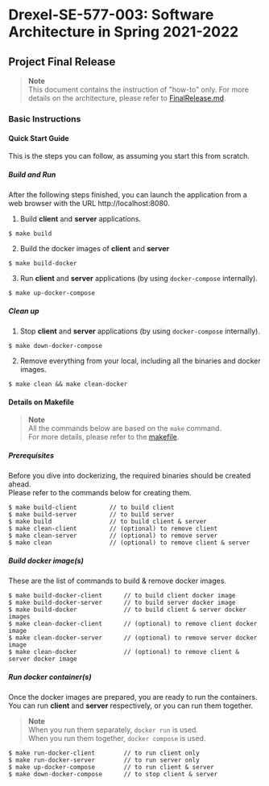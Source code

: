 
# Drexel-SE-577-003: Software Architecture in Spring 2021-2022

## Project Final Release
> **Note**   
This document contains the instruction of "how-to" only.
For more details on the architecture, please refer to [FinalRelease.md](FinalRelease.md).
### Basic Instructions
#### Quick Start Guide
This is the steps you can follow, as assuming you start this from scratch.  
##### Build and Run
After the following steps finished, you can launch the application from a web browser with the URL http://localhost:8080.
1. Build **client** and **server** applications.
```shell
$ make build
```
2. Build the docker images of **client** and **server**
```shell
$ make build-docker
```
3. Run **client** and **server** applications (by using `docker-compose` internally).
```shell
$ make up-docker-compose
```
##### Clean up
1. Stop **client** and **server** applications (by using `docker-compose` internally).
```shell
$ make down-docker-compose
```
2. Remove everything from your local, including all the binaries and docker images.
```shell
$ make clean && make clean-docker
```
#### Details on Makefile
> **Note**   
All the commands below are based on the `make` command.  
For more details, please refer to the [makefile](makefile).
##### Prerequisites
Before you dive into dockerizing, the required binaries should be created ahead.  
Please refer to the commands below for creating them.  
```shell
$ make build-client			// to build client
$ make build-server			// to build server
$ make build				// to build client & server
$ make clean-client			// (optional) to remove client
$ make clean-server			// (optional) to remove server
$ make clean				// (optional) to remove client & server
```
##### Build docker image(s)
These are the list of commands to build & remove docker images.  
```shell
$ make build-docker-client		// to build client docker image
$ make build-docker-server		// to build server docker image
$ make build-docker		        // to build client & server docker images
$ make clean-docker-client		// (optional) to remove client docker image
$ make clean-docker-server		// (optional) to remove server docker image
$ make clean-docker		        // (optional) to remove client & server docker image
```
##### Run docker container(s)
Once the docker images are prepared, you are ready to run the containers.
You can run **client** and **server** respectively, or you can run them together.
> **Note**  
When you run them separately, `docker run` is used.  
When you run them together, `docker compose` is used.  
```shell
$ make run-docker-client		// to run client only
$ make run-docker-server		// to run server only
$ make up-docker-compose		// to run client & server
$ make down-docker-compose		// to stop client & server
```